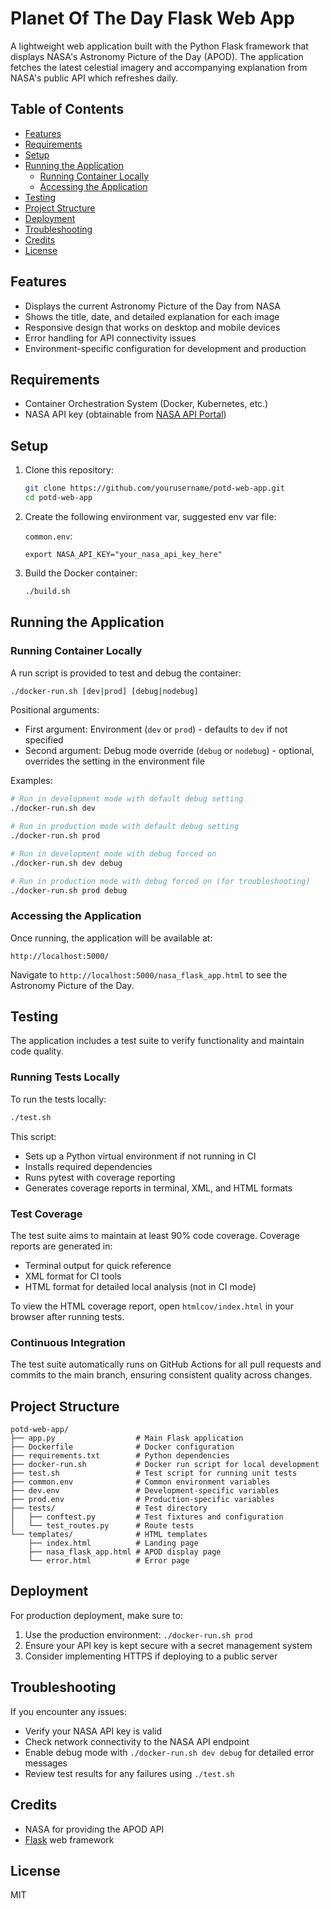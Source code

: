 # Planet Of The Day Flask Web App

A lightweight web application built with the Python Flask framework that displays NASA's Astronomy Picture of the Day (APOD). The application fetches the latest celestial imagery and accompanying explanation from NASA's public API which refreshes daily.

## Table of Contents

- [Features](#features)
- [Requirements](#requirements)
- [Setup](#setup)
- [Running the Application](#running-the-application)
  - [Running Container Locally](#running-container-locally)
  - [Accessing the Application](#accessing-the-application)
- [Testing](#testing)
- [Project Structure](#project-structure)
- [Deployment](#deployment)
- [Troubleshooting](#troubleshooting)
- [Credits](#credits)
- [License](#license)

## Features

- Displays the current Astronomy Picture of the Day from NASA
- Shows the title, date, and detailed explanation for each image
- Responsive design that works on desktop and mobile devices
- Error handling for API connectivity issues
- Environment-specific configuration for development and production

## Requirements

- Container Orchestration System (Docker, Kubernetes, etc.)
- NASA API key (obtainable from [NASA API Portal](https://api.nasa.gov/))

## Setup

1. Clone this repository:
   ```bash
   git clone https://github.com/yourusername/potd-web-app.git
   cd potd-web-app
   ```

2. Create the following environment var, suggested env var file:

   `common.env`:
   ```
   export NASA_API_KEY="your_nasa_api_key_here"
   ```

3. Build the Docker container:
   ```bash
   ./build.sh
   ```

## Running the Application

### Running Container Locally

A run script is provided to test and debug the container:

```bash
./docker-run.sh [dev|prod] [debug|nodebug]
```

Positional arguments:
- First argument: Environment (`dev` or `prod`) - defaults to `dev` if not specified
- Second argument: Debug mode override (`debug` or `nodebug`) - optional, overrides the setting in the environment file

Examples:
```bash
# Run in development mode with default debug setting
./docker-run.sh dev

# Run in production mode with default debug setting
./docker-run.sh prod

# Run in development mode with debug forced on
./docker-run.sh dev debug

# Run in production mode with debug forced on (for troubleshooting)
./docker-run.sh prod debug
```

### Accessing the Application

Once running, the application will be available at:
```
http://localhost:5000/
```

Navigate to `http://localhost:5000/nasa_flask_app.html` to see the Astronomy Picture of the Day.

## Testing

The application includes a test suite to verify functionality and maintain code quality.

### Running Tests Locally

To run the tests locally:

```bash
./test.sh
```

This script:
- Sets up a Python virtual environment if not running in CI
- Installs required dependencies
- Runs pytest with coverage reporting
- Generates coverage reports in terminal, XML, and HTML formats

### Test Coverage

The test suite aims to maintain at least 90% code coverage. Coverage reports are generated in:
- Terminal output for quick reference
- XML format for CI tools
- HTML format for detailed local analysis (not in CI mode)

To view the HTML coverage report, open `htmlcov/index.html` in your browser after running tests.

### Continuous Integration

The test suite automatically runs on GitHub Actions for all pull requests and commits to the main branch, ensuring consistent quality across changes.

## Project Structure

```
potd-web-app/
├── app.py                  # Main Flask application
├── Dockerfile              # Docker configuration
├── requirements.txt        # Python dependencies
├── docker-run.sh           # Docker run script for local development
├── test.sh                 # Test script for running unit tests
├── common.env              # Common environment variables
├── dev.env                 # Development-specific variables
├── prod.env                # Production-specific variables
├── tests/                  # Test directory
│   ├── conftest.py         # Test fixtures and configuration
│   └── test_routes.py      # Route tests
└── templates/              # HTML templates
    ├── index.html          # Landing page
    ├── nasa_flask_app.html # APOD display page
    └── error.html          # Error page
```

## Deployment

For production deployment, make sure to:
1. Use the production environment: `./docker-run.sh prod`
2. Ensure your API key is kept secure with a secret management system
3. Consider implementing HTTPS if deploying to a public server

## Troubleshooting

If you encounter any issues:
- Verify your NASA API key is valid
- Check network connectivity to the NASA API endpoint
- Enable debug mode with `./docker-run.sh dev debug` for detailed error messages
- Review test results for any failures using `./test.sh`

## Credits

- NASA for providing the APOD API
- [Flask](https://flask.palletsprojects.com/) web framework

## License

MIT